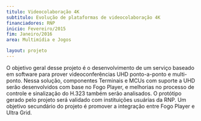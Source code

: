 ```yaml
---
titulo: Videocolaboração 4K
subtitulo: Evolução de plataformas de videocolaboração 4K
financiadores: RNP
inicio: Fevereiro/2015
fim: Janeiro/2016
area: Multimídia e Jogos

layout: projeto
---
```


O objetivo geral desse projeto é o desenvolvimento de um serviço baseado em software para prover videoconferências UHD ponto-a-ponto e multi-ponto. Nessa solução, componentes Terminais e MCUs com suporte a UHD serão desenvolvidos com base no Fogo Player, e melhorias no processo de controle e sinalização do H.323 também serão analisados. O protótipo gerado pelo projeto será validado com instituições usuárias da RNP. Um objetivo secundário do projeto é promover a integração entre Fogo Player e Ultra Grid.

